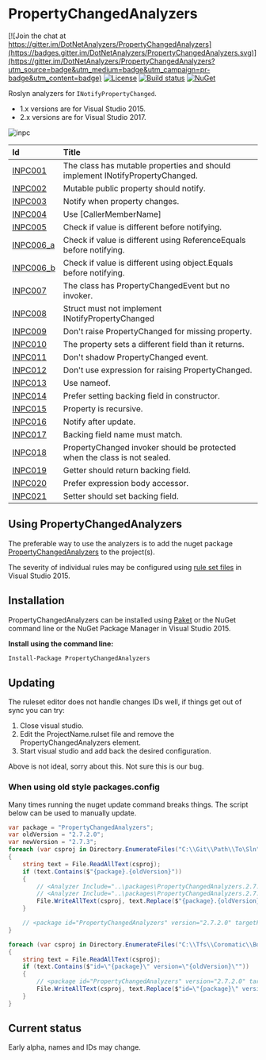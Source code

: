 # PropertyChangedAnalyzers

[![Join the chat at https://gitter.im/DotNetAnalyzers/PropertyChangedAnalyzers](https://badges.gitter.im/DotNetAnalyzers/PropertyChangedAnalyzers.svg)](https://gitter.im/DotNetAnalyzers/PropertyChangedAnalyzers?utm_source=badge&utm_medium=badge&utm_campaign=pr-badge&utm_content=badge)
[![License](https://img.shields.io/badge/license-MIT-blue.svg)](LICENSE)
[![Build status](https://ci.appveyor.com/api/projects/status/0d5ipb8hm82eiqmi/branch/master?svg=true)](https://ci.appveyor.com/project/JohanLarsson/propertychangedanalyzers/branch/master)
[![NuGet](https://img.shields.io/nuget/v/PropertyChangedAnalyzers.svg)](https://www.nuget.org/packages/PropertyChangedAnalyzers/)

Roslyn analyzers for `INotifyPropertyChanged`.
* 1.x versions are for Visual Studio 2015.
* 2.x versions are for Visual Studio 2017.

![inpc](https://user-images.githubusercontent.com/1640096/33793418-2345625c-dcb8-11e7-9170-a5c0e778abc9.gif)

| Id       | Title
| :--      | :--
| [INPC001](https://github.com/DotNetAnalyzers/PropertyChangedAnalyzers/tree/master/documentation/INPC001.md)| The class has mutable properties and should implement INotifyPropertyChanged.
| [INPC002](https://github.com/DotNetAnalyzers/PropertyChangedAnalyzers/tree/master/documentation/INPC002.md)| Mutable public property should notify.
| [INPC003](https://github.com/DotNetAnalyzers/PropertyChangedAnalyzers/tree/master/documentation/INPC003.md)| Notify when property changes.
| [INPC004](https://github.com/DotNetAnalyzers/PropertyChangedAnalyzers/tree/master/documentation/INPC004.md)| Use [CallerMemberName]
| [INPC005](https://github.com/DotNetAnalyzers/PropertyChangedAnalyzers/tree/master/documentation/INPC005.md)| Check if value is different before notifying.
| [INPC006_a](https://github.com/DotNetAnalyzers/PropertyChangedAnalyzers/tree/master/documentation/INPC006_a.md)| Check if value is different using ReferenceEquals before notifying.
| [INPC006_b](https://github.com/DotNetAnalyzers/PropertyChangedAnalyzers/tree/master/documentation/INPC006_b.md)| Check if value is different using object.Equals before notifying.
| [INPC007](https://github.com/DotNetAnalyzers/PropertyChangedAnalyzers/tree/master/documentation/INPC007.md)| The class has PropertyChangedEvent but no invoker.
| [INPC008](https://github.com/DotNetAnalyzers/PropertyChangedAnalyzers/tree/master/documentation/INPC008.md)| Struct must not implement INotifyPropertyChanged
| [INPC009](https://github.com/DotNetAnalyzers/PropertyChangedAnalyzers/tree/master/documentation/INPC009.md)| Don't raise PropertyChanged for missing property.
| [INPC010](https://github.com/DotNetAnalyzers/PropertyChangedAnalyzers/tree/master/documentation/INPC010.md)| The property sets a different field than it returns.
| [INPC011](https://github.com/DotNetAnalyzers/PropertyChangedAnalyzers/tree/master/documentation/INPC011.md)| Don't shadow PropertyChanged event.
| [INPC012](https://github.com/DotNetAnalyzers/PropertyChangedAnalyzers/tree/master/documentation/INPC012.md)| Don't use expression for raising PropertyChanged.
| [INPC013](https://github.com/DotNetAnalyzers/PropertyChangedAnalyzers/tree/master/documentation/INPC013.md)| Use nameof.
| [INPC014](https://github.com/DotNetAnalyzers/PropertyChangedAnalyzers/tree/master/documentation/INPC014.md)| Prefer setting backing field in constructor.
| [INPC015](https://github.com/DotNetAnalyzers/PropertyChangedAnalyzers/tree/master/documentation/INPC015.md)| Property is recursive.
| [INPC016](https://github.com/DotNetAnalyzers/PropertyChangedAnalyzers/tree/master/documentation/INPC016.md)| Notify after update.
| [INPC017](https://github.com/DotNetAnalyzers/PropertyChangedAnalyzers/tree/master/documentation/INPC017.md)| Backing field name must match.
| [INPC018](https://github.com/DotNetAnalyzers/PropertyChangedAnalyzers/tree/master/documentation/INPC018.md)| PropertyChanged invoker should be protected when the class is not sealed.
| [INPC019](https://github.com/DotNetAnalyzers/PropertyChangedAnalyzers/tree/master/documentation/INPC019.md)| Getter should return backing field.
| [INPC020](https://github.com/DotNetAnalyzers/PropertyChangedAnalyzers/tree/master/documentation/INPC020.md)| Prefer expression body accessor.
| [INPC021](https://github.com/DotNetAnalyzers/PropertyChangedAnalyzers/tree/master/documentation/INPC021.md)| Setter should set backing field.

## Using PropertyChangedAnalyzers

The preferable way to use the analyzers is to add the nuget package [PropertyChangedAnalyzers](https://www.nuget.org/packages/PropertyChangedAnalyzers/)
to the project(s).

The severity of individual rules may be configured using [rule set files](https://msdn.microsoft.com/en-us/library/dd264996.aspx)
in Visual Studio 2015.

## Installation

PropertyChangedAnalyzers can be installed using [Paket](https://fsprojects.github.io/Paket/) or the NuGet command line or the NuGet Package Manager in Visual Studio 2015.


**Install using the command line:**
```bash
Install-Package PropertyChangedAnalyzers
```

## Updating

The ruleset editor does not handle changes IDs well, if things get out of sync you can try:

1) Close visual studio.
2) Edit the ProjectName.rulset file and remove the PropertyChangedAnalyzers element.
3) Start visual studio and add back the desired configuration.

Above is not ideal, sorry about this. Not sure this is our bug.

### When using old style packages.config
Many times running the nuget update command breaks things. The script below can be used to manually update.
```cs
var package = "PropertyChangedAnalyzers";
var oldVersion = "2.7.2.0";
var newVersion = "2.7.3";
foreach (var csproj in Directory.EnumerateFiles("C:\\Git\\Path\\To\Sln", "*.csproj", SearchOption.AllDirectories))
{
    string text = File.ReadAllText(csproj);
    if (text.Contains($"{package}.{oldVersion}"))
    {
        // <Analyzer Include="..\packages\PropertyChangedAnalyzers.2.7.2.0\analyzers\dotnet\cs\PropertyChangedAnalyzers.dll" />
        // <Analyzer Include="..\packages\PropertyChangedAnalyzers.2.7.2.0\analyzers\dotnet\cs\Gu.Roslyn.Extensions.dll" />
        File.WriteAllText(csproj, text.Replace($"{package}.{oldVersion}", $"{package}.{newVersion}"));
    }

    // <package id="PropertyChangedAnalyzers" version="2.7.2.0" targetFramework="net46" developmentDependency="true" />
}

foreach (var csproj in Directory.EnumerateFiles("C:\\Tfs\\Coromatic\\BoxEr", "packages.config", SearchOption.AllDirectories))
{
    string text = File.ReadAllText(csproj);
    if (text.Contains($"id=\"{package}\" version=\"{oldVersion}\""))
    {
        // <package id="PropertyChangedAnalyzers" version="2.7.2.0" targetFramework="net46" developmentDependency="true" />
        File.WriteAllText(csproj, text.Replace($"id=\"{package}\" version=\"{oldVersion}\"", $"id=\"{package}\" version=\"{newVersion}\""));
    }
}
```

## Current status

Early alpha, names and IDs may change.
